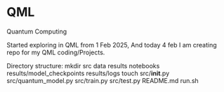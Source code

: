 # QML
Quantum Computing

   Started exploring in QML from 1 Feb 2025, And today 4 feb I am creating repo for my QML coding/Projects.

Directory structure:
mkdir src data results notebooks results/model_checkpoints results/logs
touch src/__init__.py src/quantum_model.py src/train.py src/test.py README.md run.sh
